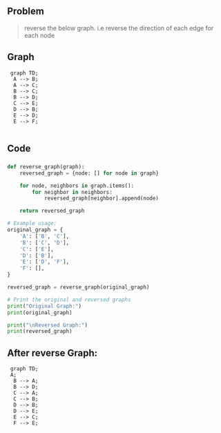 ## Problem
>reverse the below graph. i.e reverse the direction of each edge for each node

## Graph
```mermaid
 graph TD;
  A --> B;
  A --> C;
  B --> C;
  B --> D;
  C --> E;
  D --> B;
  E --> D;
  E --> F;
    
```

## Code

###
```py
def reverse_graph(graph):
    reversed_graph = {node: [] for node in graph}

    for node, neighbors in graph.items():
        for neighbor in neighbors:
            reversed_graph[neighbor].append(node)

    return reversed_graph

# Example usage:
original_graph = {
    'A': ['B', 'C'],
    'B': ['C', 'D'],
    'C': ['E'],
    'D': ['B'],
    'E': ['D', 'F'],
    'F': [],
}

reversed_graph = reverse_graph(original_graph)

# Print the original and reversed graphs
print("Original Graph:")
print(original_graph)

print("\nReversed Graph:")
print(reversed_graph)

```

## After reverse Graph:
```mermaid
 graph TD;
 A;
  B --> A;
  B --> D;
  C --> A;
  C --> B;
  D --> B;
  D --> E;
  E --> C;
  F --> E;
  ```
